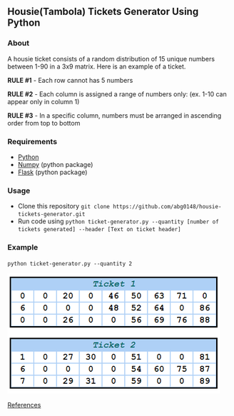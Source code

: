 ## Housie(Tambola) Tickets Generator Using Python

### About

A housie ticket consists of a random distribution of 15 unique numbers between 1-90 in a 3x9 matrix.
Here is an example of a ticket.

**RULE #1** - Each row cannot has 5 numbers

**RULE #2** - Each column is assigned a range of numbers only: (ex. 1-10 can appear only in column 1)

**RULE #3** - In a specific column, numbers must be arranged in ascending order from top to bottom

### Requirements

* [Python](https://www.python.org)
* [Numpy](https://numpy.org/) (python package)
* [Flask](https://flask.palletsprojects.com/en/1.1.x/) (python package)

### Usage

* Clone this repository `git clone https://github.com/abg0148/housie-tickets-generator.git`
* Run code using  `python ticket-generator.py --quantity [number of tickets generated] --header [Text on ticket header]`
  
### Example

`python ticket-generator.py --quantity 2`

![Ticket Example](resources/ticket_example.png)


[References](https://github.com/jamesshah/housie-tickets-generator)
